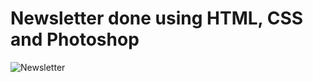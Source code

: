# Newsletter done using HTML, CSS and Photoshop
![Newsletter](https://github.com/laszukk/newsletter/assets/59913195/a04303b8-f3b2-48e1-8b65-ad363eb07684)
